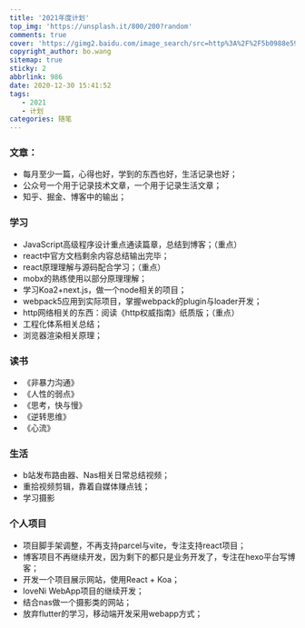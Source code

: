 ```yaml
---
title: '2021年度计划'
top_img: 'https://unsplash.it/800/200?random'
comments: true
cover: 'https://gimg2.baidu.com/image_search/src=http%3A%2F%2F5b0988e595225.cdn.sohucs.com%2Fimages%2F20171224%2F376ac8b4c3c743a788e5af7313b55dfa.jpeg&refer=http%3A%2F%2F5b0988e595225.cdn.sohucs.com&app=2002&size=f9999,10000&q=a80&n=0&g=0n&fmt=jpeg?sec=1612333508&t=c73379da1222ab62daa7429a80b84d69'
copyright_author: bo.wang
sitemap: true
sticky: 2
abbrlink: 986
date: 2020-12-30 15:41:52
tags:
   - 2021
   - 计划
categories: 随笔
---
```


### 文章：

-   每月至少一篇，心得也好，学到的东西也好，生活记录也好；
-   公众号一个用于记录技术文章，一个用于记录生活文章；
-   知乎、掘金、博客中的输出；

### 学习

-   JavaScript高级程序设计重点通读篇章，总结到博客；（重点）
-   react中官方文档剩余内容总结输出完毕；
-   react原理理解与源码配合学习；（重点）
-   mobx的熟练使用以部分原理理解；
-   学习Koa2+next.js，做一个node相关的项目；
-   webpack5应用到实际项目，掌握webpack的plugin与loader开发；
-   http网络相关的东西：阅读《http权威指南》纸质版；（重点）
-   工程化体系相关总结；
-   浏览器渲染相关原理；

### 读书

-   《非暴力沟通》
-   《人性的弱点》
-   《思考，快与慢》
-   《逆转思维》
-   《心流》

### 生活

-   b站发布路由器、Nas相关日常总结视频；
-   重拾视频剪辑，靠着自媒体赚点钱；
-   学习摄影

### 个人项目

-   项目脚手架调整，不再支持parcel与vite，专注支持react项目；
-   博客项目不再继续开发，因为剩下的都只是业务开发了，专注在hexo平台写博客；
-   开发一个项目展示网站，使用React + Koa；
-   loveNi WebApp项目的继续开发；
-   结合nas做一个摄影类的网站；
-   放弃flutter的学习，移动端开发采用webapp方式；

